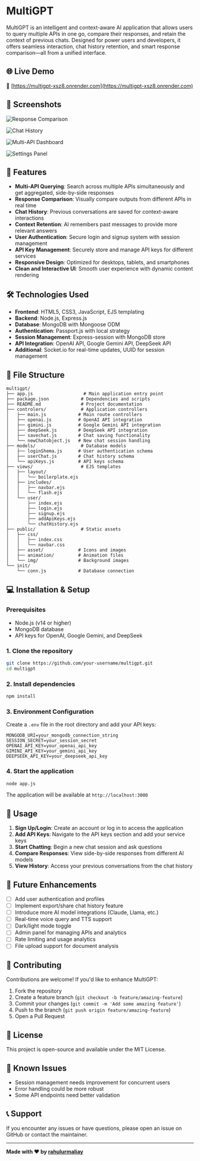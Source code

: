 
# MultiGPT

MultiGPT is an intelligent and context-aware AI application that allows users to query multiple APIs in one go, compare their responses, and retain the context of previous chats. Designed for power users and developers, it offers seamless interaction, chat history retention, and smart response comparison—all from a unified interface.

## 🌐 Live Demo
🔗 [https://multigpt-xsz8.onrender.com](https://multigpt-xsz8.onrender.com)

## 📸 Screenshots

![Response Comparison](https://github.com/user-attachments/assets/538e8e8b-8d4a-4eda-9e4b-94828e)

![Chat History](https://github.com/user-attachments/assets/ba6f11e7-2fd6-48e8-850d-ab4ac7edf944)

![Multi-API Dashboard](https://github.com/user-attachments/assets/9d97e1af-d371-4cf2-8ab6-f95df1065b8b)

![Settings Panel](https://github.com/user-attachments/assets/f86b8aa3-b1cf-4f2f-be79-4101dbe05469)

## 🚀 Features

- **Multi-API Querying**: Search across multiple APIs simultaneously and get aggregated, side-by-side responses
- **Response Comparison**: Visually compare outputs from different APIs in real time
- **Chat History**: Previous conversations are saved for context-aware interactions
- **Context Retention**: AI remembers past messages to provide more relevant answers
- **User Authentication**: Secure login and signup system with session management
- **API Key Management**: Securely store and manage API keys for different services
- **Responsive Design**: Optimized for desktops, tablets, and smartphones
- **Clean and Interactive UI**: Smooth user experience with dynamic content rendering

## 🛠️ Technologies Used

- **Frontend**: HTML5, CSS3, JavaScript, EJS templating
- **Backend**: Node.js, Express.js
- **Database**: MongoDB with Mongoose ODM
- **Authentication**: Passport.js with local strategy
- **Session Management**: Express-session with MongoDB store
- **API Integration**: OpenAI API, Google Gemini API, DeepSeek API
- **Additional**: Socket.io for real-time updates, UUID for session management

## 📁 File Structure

```
multigpt/
├── app.js                   # Main application entry point
├── package.json            # Dependencies and scripts
├── README.md               # Project documentation
├── controlers/             # Application controllers
│   ├── main.js            # Main route controllers
│   ├── openai.js          # OpenAI API integration
│   ├── gimini.js          # Google Gemini API integration
│   ├── deepSeek.js        # DeepSeek API integration
│   ├── savechat.js        # Chat saving functionality
│   └── newChatobject.js   # New chat session handling
├── models/                 # Database models
│   ├── loginShema.js      # User authentication schema
│   ├── userChat.js        # Chat history schema
│   └── apiKeys.js         # API keys schema
├── views/                  # EJS templates
│   ├── layout/
│   │   └── boilerplate.ejs
│   ├── includes/
│   │   ├── navbar.ejs
│   │   └── flash.ejs
│   └── user/
│       ├── index.ejs
│       ├── login.ejs
│       ├── signup.ejs
│       ├── addApiKeys.ejs
│       └── chatHistory.ejs
├── public/                 # Static assets
│   ├── css/
│   │   ├── index.css
│   │   └── navbar.css
│   ├── asset/             # Icons and images
│   ├── animation/         # Animation files
│   └── img/               # Background images
└── init/
    └── conn.js            # Database connection
```

## 💻 Installation & Setup

### Prerequisites
- Node.js (v14 or higher)
- MongoDB database
- API keys for OpenAI, Google Gemini, and DeepSeek

### 1. Clone the repository
```bash
git clone https://github.com/your-username/multigpt.git
cd multigpt
```

### 2. Install dependencies
```bash
npm install
```

### 3. Environment Configuration
Create a `.env` file in the root directory and add your API keys:
```env
MONGODB_URI=your_mongodb_connection_string
SESSION_SECRET=your_session_secret
OPENAI_API_KEY=your_openai_api_key
GIMINI_API_KEY=your_gemini_api_key
DEEPSEEK_API_KEY=your_deepseek_api_key
```

### 4. Start the application
```bash
node app.js
```

The application will be available at `http://localhost:3000`

## 🔧 Usage

1. **Sign Up/Login**: Create an account or log in to access the application
2. **Add API Keys**: Navigate to the API keys section and add your service keys
3. **Start Chatting**: Begin a new chat session and ask questions
4. **Compare Responses**: View side-by-side responses from different AI models
5. **View History**: Access your previous conversations from the chat history

## 🔮 Future Enhancements

- [ ] Add user authentication and profiles
- [ ] Implement export/share chat history feature
- [ ] Introduce more AI model integrations (Claude, Llama, etc.)
- [ ] Real-time voice query and TTS support
- [ ] Dark/light mode toggle
- [ ] Admin panel for managing APIs and analytics
- [ ] Rate limiting and usage analytics
- [ ] File upload support for document analysis

## 🤝 Contributing

Contributions are welcome! If you'd like to enhance MultiGPT:

1. Fork the repository
2. Create a feature branch (`git checkout -b feature/amazing-feature`)
3. Commit your changes (`git commit -m 'Add some amazing feature'`)
4. Push to the branch (`git push origin feature/amazing-feature`)
5. Open a Pull Request

## 📄 License

This project is open-source and available under the MIT License.

## 🐛 Known Issues

- Session management needs improvement for concurrent users
- Error handling could be more robust
- Some API endpoints need better validation

## 📞 Support

If you encounter any issues or have questions, please open an issue on GitHub or contact the maintainer.

---

**Made with ❤️ by [rahulurmaliay](https://github.com/rahulurmaliay)**
